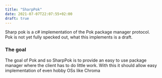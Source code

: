 ```yaml
---
title: "SharpPok"
date: 2021-07-07T22:07:55+02:00
draft: true
---
```


Sharp pok is a c# implementation of the Pok package manager protocol. Pok is not yet fully specked out, what this implements is a draft.

### The goal

The goal of Pok and so SharpPok is to provide an easy to use package manager where the client has to do little work. With this it should allow easy implementation of even hobby OSs like Chroma